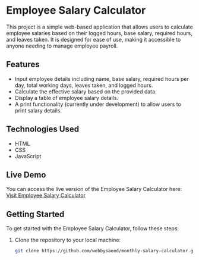 # Employee Salary Calculator

This project is a simple web-based application that allows users to calculate employee salaries based on their logged hours, base salary, required hours, and leaves taken. It is designed for ease of use, making it accessible to anyone needing to manage employee payroll.

## Features

- Input employee details including name, base salary, required hours per day, total working days, leaves taken, and logged hours.
- Calculate the effective salary based on the provided data.
- Display a table of employee salary details.
- A print functionality (currently under development) to allow users to print salary details.

## Technologies Used

- HTML
- CSS
- JavaScript

## Live Demo

You can access the live version of the Employee Salary Calculator here:
<a href="https://webbysaeed.github.io/monthly-salary-calculator/" target="_blank">Visit Employee Salary Calculator</a>

## Getting Started

To get started with the Employee Salary Calculator, follow these steps:

1. Clone the repository to your local machine:
   ```bash
   git clone https://github.com/webbysaeed/monthly-salary-calculator.git
